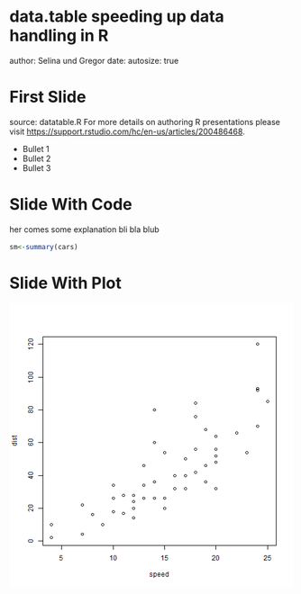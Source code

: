 data.table
speeding up data handling in R
========================================================
author: Selina und Gregor
date: 
autosize: true

First Slide
========================================================
source: datatable.R
For more details on authoring R presentations please visit <https://support.rstudio.com/hc/en-us/articles/200486468>.

- Bullet 1
- Bullet 2
- Bullet 3

Slide With Code
========================================================
her comes some explanation
bli bla blub

```r
sm<-summary(cars)
```

Slide With Plot
========================================================

![plot of chunk unnamed-chunk-2](DATATABLE-figure/unnamed-chunk-2-1.png)
